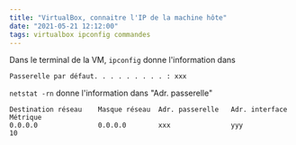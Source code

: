 ```yaml
---
title: "VirtualBox, connaitre l'IP de la machine hôte"
date: "2021-05-21 12:12:00"
tags: virtualbox ipconfig commandes
---
```


Dans le terminal de la VM, `ipconfig` donne l'information dans 
```text
Passerelle par défaut. . . . . . . . . : xxx
```  

`netstat -rn` donne l'information dans "Adr. passerelle"

```text
Destination réseau    Masque réseau  Adr. passerelle   Adr. interface Métrique
0.0.0.0               0.0.0.0        xxx               yyy            10
```  
